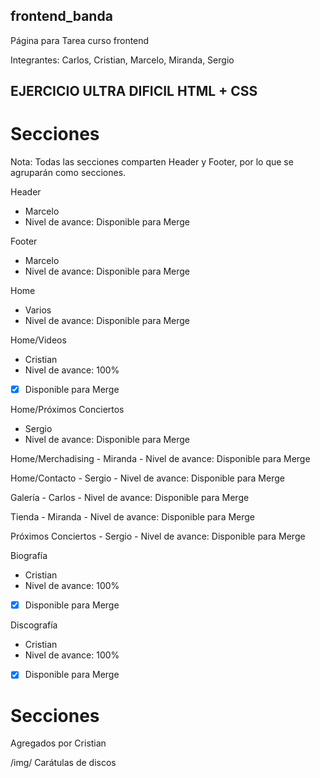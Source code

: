 ## frontend_banda
Página para Tarea curso frontend

Integrantes: Carlos, Cristian, Marcelo, Miranda, Sergio

## EJERCICIO ULTRA DIFICIL HTML + CSS

# Secciones

Nota: Todas las secciones comparten Header y Footer, por lo que se agruparán como secciones.

Header 
- Marcelo 
- Nivel de avance:
Disponible para Merge 

Footer 
- Marcelo 
- Nivel de avance:
Disponible para Merge 

Home 
- Varios 
- Nivel de avance:
Disponible para Merge

Home/Videos 
- Cristian 
- Nivel de avance: 100%
- [x] Disponible para Merge 

Home/Próximos Conciertos 
- Sergio 
- Nivel de avance: 
Disponible para Merge

Home/Merchadising - Miranda - Nivel de avance:
Disponible para Merge

Home/Contacto - Sergio - Nivel de avance:
Disponible para Merge

Galería - Carlos - Nivel de avance:
Disponible para Merge 

Tienda - Miranda - Nivel de avance:
Disponible para Merge 

Próximos Conciertos - Sergio - Nivel de avance:
Disponible para Merge 

Biografía 
- Cristian 
- Nivel de avance: 100%
- [x] Disponible para Merge 

Discografía 
- Cristian
- Nivel de avance: 100%
- [x] Disponible para Merge 


# Secciones

Agregados por Cristian

/img/
Carátulas de discos
